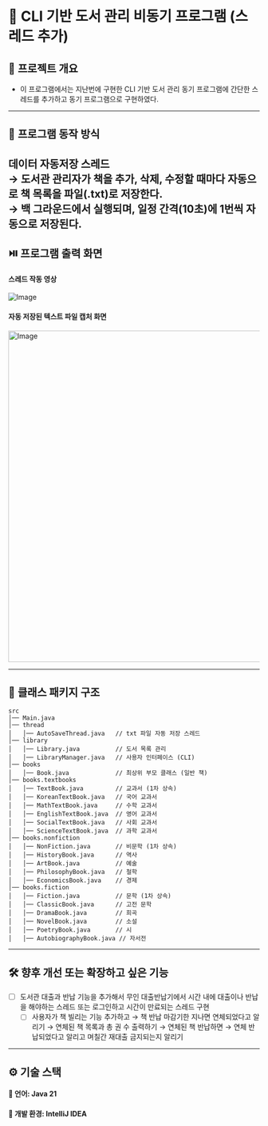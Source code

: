 # 📖 CLI 기반 도서 관리 비동기 프로그램 (스레드 추가)

## 📝 프로젝트 개요
- 이 프로그램에서는 지난번에 구현한 CLI 기반 도서 관리 동기 프로그램에 
간단한 스레드를 추가하고 동기 프로그램으로 구현하였다.

---

## 🎯 **프로그램 동작 방식**
데이터 자동저장 스레드 <br>
→ 도서관 관리자가 책을 추가, 삭제, 수정할 때마다 자동으로 책 목록을 파일(.txt)로 저장한다.<br>
→ 백 그라운드에서 실행되며, 일정 간격(10초)에 1번씩 자동으로 저장된다.
---

## ⏯️ **프로그램 출력 화면**
#### 스레드 작동 영상
![Image](https://github.com/user-attachments/assets/e91c1c44-ca05-4a1b-9be5-7fccfa19814d)

#### 자동 저장된 텍스트 파일 캡처 화면
<img width="663" alt="Image" src="https://github.com/user-attachments/assets/7d3c8bf3-13a6-48ae-b6b6-772de15fc47d" />

---

## 📌 **클래스 패키지 구조**
```
src
│── Main.java
│── thread
│   │── AutoSaveThread.java   // txt 파일 자동 저장 스레드
│── library
│   │── Library.java          // 도서 목록 관리
│   │── LibraryManager.java   // 사용자 인터페이스 (CLI)
│── books
│   │── Book.java             // 최상위 부모 클래스 (일반 책)
│── books.textbooks
│   │── TextBook.java         // 교과서 (1차 상속)
│   │── KoreanTextBook.java   // 국어 교과서
│   │── MathTextBook.java     // 수학 교과서
│   │── EnglishTextBook.java  // 영어 교과서
│   │── SocialTextBook.java   // 사회 교과서
│   │── ScienceTextBook.java  // 과학 교과서
│── books.nonfiction
│   │── NonFiction.java       // 비문학 (1차 상속)
│   │── HistoryBook.java      // 역사
│   │── ArtBook.java          // 예술
│   │── PhilosophyBook.java   // 철학
│   │── EconomicsBook.java    // 경제
│── books.fiction
│   │── Fiction.java          // 문학 (1차 상속)
│   │── ClassicBook.java      // 고전 문학
│   │── DramaBook.java        // 희곡
│   │── NovelBook.java        // 소설
│   │── PoetryBook.java       // 시
│   │── AutobiographyBook.java // 자서전
```
---
## 🛠️ **향후 개선 또는 확장하고 싶은 기능**
- [ ]  도서관 대출과 반납 기능을 추가해서 무인 대출반납기에서 시간 내에 대출이나 반납을 해야하는 스레드 또는 로그인하고 시간이 만료되는 스레드 구현
    - [ ]  사용자가 책 빌리는 기능 추가하고 → 책 반납 마감기한 지나면 연체되었다고 알리기 → 연체된 책 목록과 총 권 수 출력하기 → 연체된 책 반납하면 → 연체 반납되었다고 알리고 며칠간 재대출 금지되는지 알리기

---
## ⚙️️ **기술 스택**
#### 🔹 언어: Java 21
#### 🔹 개발 환경: IntelliJ IDEA

